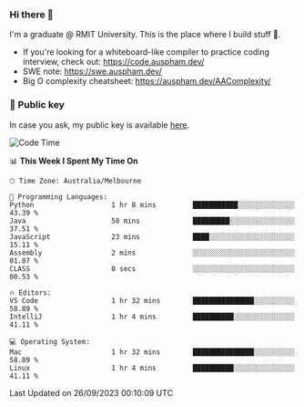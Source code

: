 ### Hi there 👋

I'm a graduate @ RMIT University. This is the place where I build stuff 👀. 

- If you're looking for a whiteboard-like compiler to practice coding interview, check out: https://code.auspham.dev/
- SWE note: https://swe.auspham.dev/
- Big O complexity cheatsheet: https://auspham.dev/AAComplexity/

### 🔑 Public key

In case you ask, my public key is available [here](https://public.auspham.dev/).

<!--START_SECTION:waka-->
![Code Time](http://img.shields.io/badge/Code%20Time-1%2C080%20hrs%207%20mins-blue)

📊 **This Week I Spent My Time On** 

```text
🕑︎ Time Zone: Australia/Melbourne

💬 Programming Languages: 
Python                   1 hr 8 mins         ███████████░░░░░░░░░░░░░░   43.39 % 
Java                     58 mins             █████████░░░░░░░░░░░░░░░░   37.51 % 
JavaScript               23 mins             ████░░░░░░░░░░░░░░░░░░░░░   15.11 % 
Assembly                 2 mins              ░░░░░░░░░░░░░░░░░░░░░░░░░   01.87 % 
CLASS                    0 secs              ░░░░░░░░░░░░░░░░░░░░░░░░░   00.53 % 

🔥 Editors: 
VS Code                  1 hr 32 mins        ███████████████░░░░░░░░░░   58.89 % 
IntelliJ                 1 hr 4 mins         ██████████░░░░░░░░░░░░░░░   41.11 % 

💻 Operating System: 
Mac                      1 hr 32 mins        ███████████████░░░░░░░░░░   58.89 % 
Linux                    1 hr 4 mins         ██████████░░░░░░░░░░░░░░░   41.11 % 
```


 Last Updated on 26/09/2023 00:10:09 UTC
<!--END_SECTION:waka-->

<!--
**rockmanvnx6/rockmanvnx6** is a ✨ _special_ ✨ repository because its `README.md` (this file) appears on your GitHub profile.

Here are some ideas to get you started:

- 🔭 I’m currently working on ...
- 🌱 I’m currently learning ...
- 👯 I’m looking to collaborate on ...
- 🤔 I’m looking for help with ...
- 💬 Ask me about ...
- 📫 How to reach me: ...
- 😄 Pronouns: ...
- ⚡ Fun fact: ...
-->
